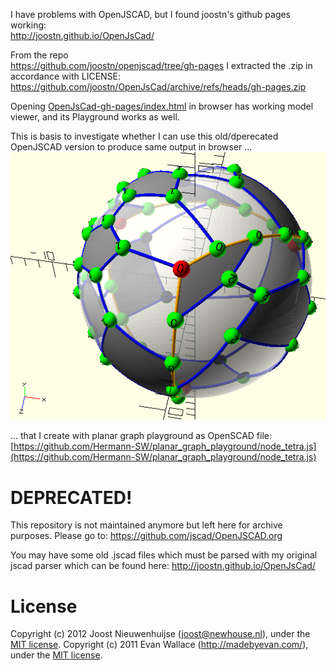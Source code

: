 I have problems with OpenJSCAD, but I found joostn's github pages working:  
http://joostn.github.io/OpenJsCad/

From the repo  
https://github.com/joostn/openjscad/tree/gh-pages
I extracted the .zip in accordance with LICENSE:
https://github.com/joostn/OpenJsCad/archive/refs/heads/gh-pages.zip

Opening  [OpenJsCad-gh-pages/index.html](OpenJsCad-gh-pages/index.html) in browser has working model viewer, and its Playground works as well.   

This is basis to investigate whether I can use this old/dperecated OpenJSCAD version to produce same output in browser ...  
![C60.vtype.half0.png](C60.vtype.half0.png)  

... that I create with planar graph playground as OpenSCAD file:  
[https://github.com/Hermann-SW/planar_graph_playground/node_tetra.js](https://github.com/Hermann-SW/planar_graph_playground/node_tetra.js)  


# DEPRECATED!

This repository is not maintained anymore but left here for archive purposes. Please go to:
https://github.com/jscad/OpenJSCAD.org

You may have some old .jscad files which must be parsed with my original jscad parser which can be found here:
http://joostn.github.io/OpenJsCad/

# License

Copyright (c) 2012 Joost Nieuwenhuijse (joost@newhouse.nl), under the [MIT license](http://www.opensource.org/licenses/mit-license.php).
Copyright (c) 2011 Evan Wallace (http://madebyevan.com/), under the [MIT license](http://www.opensource.org/licenses/mit-license.php).
